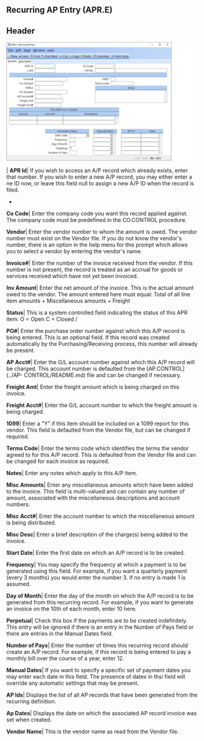 ## Recurring AP Entry (APR.E)
<PageHeader />

## Header

![](./APR-E-1.jpg)

| **APR Id**|  If you wish to access an A/P record which already exists, enter
that number. If you wish to enter a new A/P record, you may either enter a ne
ID now, or leave this field null to assign a new A/P ID when the record is
filed.

-  
**Co Code**|  Enter the company code you want this record applied against. The
company code must be predefined in the CO.CONTROL procedure.

**Vendor**|  Enter the vendor number to whom the amount is owed. The vendor
number must exist on the
Vendor file. If you do not know the vendor's number, there is an option in the
help menu for
this prompt which allows you to select a vendor by entering the vendor's name.

**Invoice#**|  Enter the number of the invoice received from the vendor. If
this number is not present, the record is treated as an accrual for goods or
services received which have not yet been invoiced.

**Inv Amount**|  Enter the net amount of the invoice. This is the actual
amount owed to the vendor. The amount entered here must equal:
Total of all line item amounts
\+ Miscellaneous amounts
\+ Freight

**Status**|  This is a system controlled field indicating the status of this
APR item: O = Open C = Closed /

**PO#**|  Enter the purchase order number against which this A/P record is
being entered. This is an optional field. If this record was created
automatically by the Purchasing/Receiving process, this number will already be
present.

**AP Acct#**|  Enter the G/L account number against which this A/P record will
be charged. This account number is defaulted from the [AP.CONTROL](../AP-
CONTROL/README.md) file and can be changed if necessary.

**Freight Amt**|  Enter the freight amount which is being charged on this
invoice.

**Freight Acct#**|  Enter the G/L account number to which the freight amount
is being charged.

**1099**|  Enter a "Y" if this item should be included on a 1099 report for
this vendor. This field is defaulted from the Vendor file, but can be changed
if required.

**Terms Code**|  Enter the terms code which identifies the terms the vendor
agreed to for this A/P record. This is defaulted from the Vendor file and can
be changed for each invoice as required.

**Notes**|  Enter any notes which apply to this A/P item.

**Misc Amounts**|  Enter any miscellaneous amounts which have been added to
the invoice. This field is multi-valued and can contain any number of amount,
associated with the miscellaneous descriptions and account numbers.

**Misc Acct#**|  Enter the account number to which the miscellaneous amount is
being distributed.

**Misc Desc**|  Enter a brief description of the charge(s) being added to the
invoice.

**Start Date**|  Enter the first date on which an A/P record is to be created.

**Frequency**|  You may specify the frequency at which a payment is to be
generated using this field. For example, if you want a quarterly payment
(every 3 months) you would enter the number 3. If no entry is made 1 is
assumed.

**Day of Month**|  Enter the day of the month on which the A/P record is to be
generated from this recurring record. For example, if you want to generate an
invoice on the 10th of each month, enter 10 here.

**Perpetual**|  Check this box if the payments are to be created indefinitely.
This entry will be ignored if there is an entry in the Number of Pays field or
there are entries in the Manual Dates field.

**Number of Pays**|  Enter the number of times this recurring record should
create an A/P record. For example, if this record is being entered to pay a
monthly bill over the course of a year, enter 12.

**Manual Dates**|  If you want to specify a specific set of payment dates you
may enter each date in this field. The presence of dates in thsi field will
override any automatic settings that may be present.

**AP Ids**|  Displays the list of all AP records that have been generated from
the recurring definition.

**Ap Dates**|  Displays the date on which the associated AP record invoice was
set when created.

**Vendor Name**|  This is the vendor name as read from the Vendor file.


<badge text= "Version 8.10.57 " vertical="middle" />

<PageFooter />
